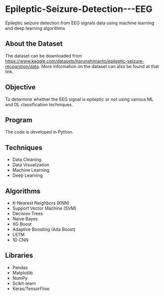 # Epileptic-Seizure-Detection---EEG

Epileptic seizure detection from EEG signals data using machine learning and deep learning algorithms

## About the Dataset

The dataset can be downloaded from https://www.kaggle.com/datasets/harunshimanto/epileptic-seizure-recognition/data. More information on the dataset
can also be found at that link. 

## Objective

To determine whether the EEG signal is epileptic or not using various ML and DL classification techniques. 

## Program

The code is developed in Python. 

## Techniques

   - Data Cleaning
   - Data Visualization
   - Machine Learning
   - Deep Learning   

## Algorithms 

   - K-Nearest Neighbors (KNN)
   - Support Vector Machine (SVM)
   - Decision Trees
   - Naive Bayes
   - XG Boost
   - Adaptive Boosting (Ada Boost)
   - LSTM
   - 1D CNN
 
 
## Libraries

   - Pandas
   - Matplotlib
   - NumPy
   - Scikit-learn
   - Keras/TensorFlow
 

   
   



